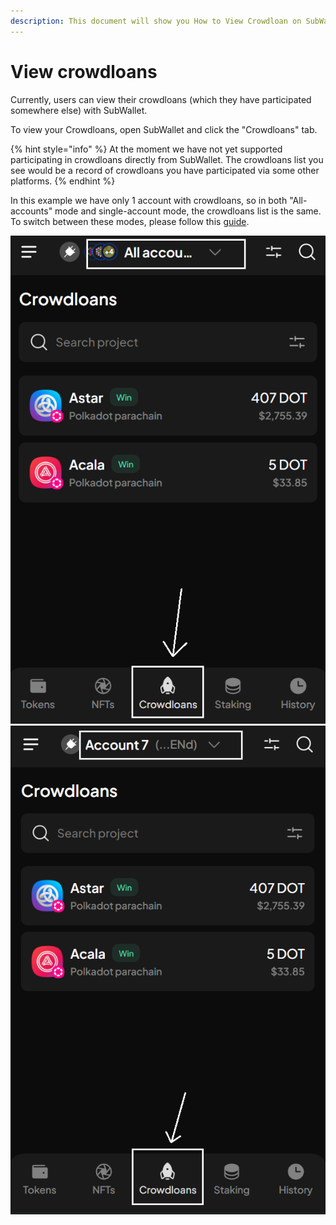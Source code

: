 ```yaml
---
description: This document will show you How to View Crowdloan on SubWallet.
---
```


# View crowdloans

Currently, users can view their crowdloans (which they have participated somewhere else) with SubWallet.

To view your Crowdloans, open SubWallet and click the "Crowdloans" tab.&#x20;

{% hint style="info" %}
At the moment we have not yet supported participating in crowdloans directly from SubWallet. The crowdloans list you see would be a record of crowdloans you have participated via some other platforms.&#x20;
{% endhint %}

In this example we have only 1 account with crowdloans, so in both "All-accounts" mode and single-account mode, the crowdloans list is the same. To switch between these modes, please follow this [guide](account-management/switch-between-accounts-and-change-account-name.md).

![](<../.gitbook/assets/image (186) (1).png>) ![](<../.gitbook/assets/image (176) (1) (1).png>)

